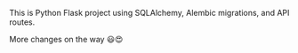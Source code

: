 This is Python Flask project using SQLAlchemy, Alembic migrations, and API routes. 

More changes on the way 😃😍

